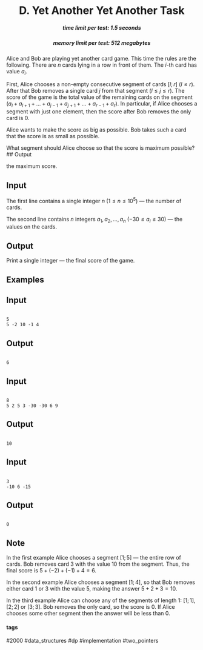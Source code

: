 <h1 style='text-align: center;'> D. Yet Another Yet Another Task</h1>

<h5 style='text-align: center;'>time limit per test: 1.5 seconds</h5>
<h5 style='text-align: center;'>memory limit per test: 512 megabytes</h5>

Alice and Bob are playing yet another card game. This time the rules are the following. There are $n$ cards lying in a row in front of them. The $i$-th card has value $a_i$. 

First, Alice chooses a non-empty consecutive segment of cards $[l; r]$ ($l \le r$). After that Bob removes a single card $j$ from that segment $(l \le j \le r)$. The score of the game is the total value of the remaining cards on the segment $(a_l + a_{l + 1} + \dots + a_{j - 1} + a_{j + 1} + \dots + a_{r - 1} + a_r)$. In particular, if Alice chooses a segment with just one element, then the score after Bob removes the only card is $0$.

Alice wants to make the score as big as possible. Bob takes such a card that the score is as small as possible.

What segment should Alice choose so that the score is maximum possible? ## Output

 the maximum score.

## Input

The first line contains a single integer $n$ ($1 \le n \le 10^5$) — the number of cards.

The second line contains $n$ integers $a_1, a_2, \dots, a_n$ ($-30 \le a_i \le 30$) — the values on the cards.

## Output

Print a single integer — the final score of the game.

## Examples

## Input


```

5
5 -2 10 -1 4

```
## Output


```

6

```
## Input


```

8
5 2 5 3 -30 -30 6 9

```
## Output


```

10

```
## Input


```

3
-10 6 -15

```
## Output


```

0

```
## Note

In the first example Alice chooses a segment $[1;5]$ — the entire row of cards. Bob removes card $3$ with the value $10$ from the segment. Thus, the final score is $5 + (-2) + (-1) + 4 = 6$.

In the second example Alice chooses a segment $[1;4]$, so that Bob removes either card $1$ or $3$ with the value $5$, making the answer $5 + 2 + 3 = 10$.

In the third example Alice can choose any of the segments of length $1$: $[1;1]$, $[2;2]$ or $[3;3]$. Bob removes the only card, so the score is $0$. If Alice chooses some other segment then the answer will be less than $0$.



#### tags 

#2000 #data_structures #dp #implementation #two_pointers 